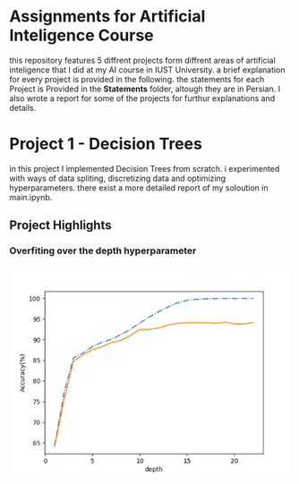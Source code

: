 # Assignments for Artificial Inteligence Course 
this repository features 5 diffrent projects form diffrent areas of artificial inteligence that I did at my AI course in IUST University. a brief explanation for every project is provided in the following.
the statements for each Project is Provided in the **Statements** folder, altough they are in Persian. I also wrote a report for some of the projects for furthur explanations and details.

# Project 1 - Decision Trees
in this project I implemented Decision Trees from scratch. i experimented with ways of data spliting, discretizing data and optimizing hyperparameters. there exist a more detailed report of my soloution in main.ipynb.
## Project Highlights
### Overfiting over the depth hyperparameter

![salam](/P1/stats/DepthAnalysis.png)

